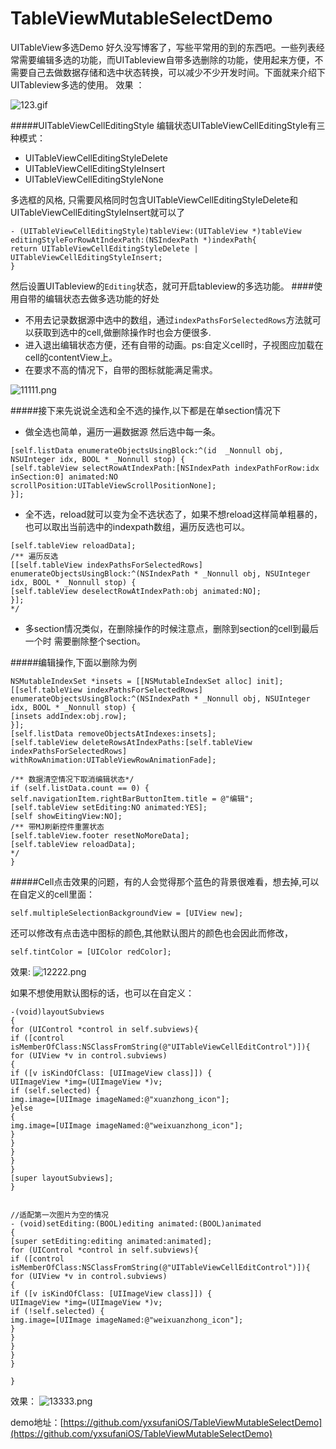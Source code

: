 # TableViewMutableSelectDemo
UITableView多选Demo
好久没写博客了，写些平常用的到的东西吧。一些列表经常需要编辑多选的功能，而UITableview自带多选删除的功能，使用起来方便，不需要自己去做数据存储和选中状态转换，可以减少不少开发时间。下面就来介绍下UITableview多选的使用。
效果 ： 

![123.gif](http://upload-images.jianshu.io/upload_images/2106071-9f5eae75dc6cd0a8.gif?imageMogr2/auto-orient/strip)

#####UITableViewCellEditingStyle
编辑状态UITableViewCellEditingStyle有三种模式：
* UITableViewCellEditingStyleDelete
* UITableViewCellEditingStyleInsert
* UITableViewCellEditingStyleNone

多选框的风格, 只需要风格同时包含UITableViewCellEditingStyleDelete和UITableViewCellEditingStyleInsert就可以了

````
- (UITableViewCellEditingStyle)tableView:(UITableView *)tableView editingStyleForRowAtIndexPath:(NSIndexPath *)indexPath{
return UITableViewCellEditingStyleDelete | UITableViewCellEditingStyleInsert;
}
````
然后设置UITableview的``Editing``状态，就可开启tableview的多选功能。
####使用自带的编辑状态去做多选功能的好处
* 不用去记录数据源中选中的数组，通过``indexPathsForSelectedRows``方法就可以获取到选中的cell,做删除操作时也会方便很多.
* 进入退出编辑状态方便，还有自带的动画。ps:自定义cell时，子视图应加载在cell的contentView上。
* 在要求不高的情况下，自带的图标就能满足需求。


![11111.png](http://upload-images.jianshu.io/upload_images/2106071-300d98087e1bbe1a.png?imageMogr2/auto-orient/strip%7CimageView2/2/w/1240)

#####接下来先说说全选和全不选的操作,以下都是在单section情况下
* 做全选也简单，遍历一遍数据源 然后选中每一条。
````
[self.listData enumerateObjectsUsingBlock:^(id  _Nonnull obj, NSUInteger idx, BOOL * _Nonnull stop) {
[self.tableView selectRowAtIndexPath:[NSIndexPath indexPathForRow:idx inSection:0] animated:NO scrollPosition:UITableViewScrollPositionNone];
}];
````
* 全不选，reload就可以变为全不选状态了，如果不想reload这样简单粗暴的，也可以取出当前选中的indexpath数组，遍历反选也可以。
````
[self.tableView reloadData];
/** 遍历反选
[[self.tableView indexPathsForSelectedRows] enumerateObjectsUsingBlock:^(NSIndexPath * _Nonnull obj, NSUInteger idx, BOOL * _Nonnull stop) {
[self.tableView deselectRowAtIndexPath:obj animated:NO];
}];
*/
````

* 多section情况类似，在删除操作的时候注意点，删除到section的cell到最后一个时 需要删除整个section。


#####编辑操作,下面以删除为例

````
NSMutableIndexSet *insets = [[NSMutableIndexSet alloc] init];
[[self.tableView indexPathsForSelectedRows] enumerateObjectsUsingBlock:^(NSIndexPath * _Nonnull obj, NSUInteger idx, BOOL * _Nonnull stop) {
[insets addIndex:obj.row];
}];
[self.listData removeObjectsAtIndexes:insets];
[self.tableView deleteRowsAtIndexPaths:[self.tableView indexPathsForSelectedRows] withRowAnimation:UITableViewRowAnimationFade];

/** 数据清空情况下取消编辑状态*/
if (self.listData.count == 0) {
self.navigationItem.rightBarButtonItem.title = @"编辑";
[self.tableView setEditing:NO animated:YES];
[self showEitingView:NO];
/** 带MJ刷新控件重置状态
[self.tableView.footer resetNoMoreData];
[self.tableView reloadData];
*/
}
````


#####Cell点击效果的问题，有的人会觉得那个蓝色的背景很难看，想去掉,可以在自定义的cell里面：
````
self.multipleSelectionBackgroundView = [UIView new];
````

还可以修改有点击选中图标的颜色,其他默认图片的颜色也会因此而修改，
````
self.tintColor = [UIColor redColor];
````

效果:
![12222.png](http://upload-images.jianshu.io/upload_images/2106071-eec0f036c0786ae6.png?imageMogr2/auto-orient/strip%7CimageView2/2/w/1240)

如果不想使用默认图标的话，也可以在自定义：
````
-(void)layoutSubviews
{
for (UIControl *control in self.subviews){
if ([control isMemberOfClass:NSClassFromString(@"UITableViewCellEditControl")]){
for (UIView *v in control.subviews)
{
if ([v isKindOfClass: [UIImageView class]]) {
UIImageView *img=(UIImageView *)v;
if (self.selected) {
img.image=[UIImage imageNamed:@"xuanzhong_icon"];
}else
{
img.image=[UIImage imageNamed:@"weixuanzhong_icon"];
}
}
}
}
}
[super layoutSubviews];
}


//适配第一次图片为空的情况
- (void)setEditing:(BOOL)editing animated:(BOOL)animated
{
[super setEditing:editing animated:animated];
for (UIControl *control in self.subviews){
if ([control isMemberOfClass:NSClassFromString(@"UITableViewCellEditControl")]){
for (UIView *v in control.subviews)
{
if ([v isKindOfClass: [UIImageView class]]) {
UIImageView *img=(UIImageView *)v;
if (!self.selected) {
img.image=[UIImage imageNamed:@"weixuanzhong_icon"];
}
}
}
}
}

}
````

效果：
![13333.png](http://upload-images.jianshu.io/upload_images/2106071-a50c3c9de8885b47.png?imageMogr2/auto-orient/strip%7CimageView2/2/w/1240)

demo地址：[https://github.com/yxsufaniOS/TableViewMutableSelectDemo](https://github.com/yxsufaniOS/TableViewMutableSelectDemo)
